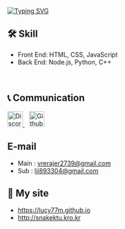 <a href="https://git.io/typing-svg"><img src="https://readme-typing-svg.demolab.com?font=Fira+Code&size=25&pause=1000&color=F7F7F7&width=435&lines=Hello+There!+%F0%9F%91%BB%F0%9F%91%BB" alt="Typing SVG" /></a>

## 🛠️ Skill
* Front End: HTML, CSS, JavaScript
* Back End: Node.js, Python, C++
<br>

## 📞 Communication

<a href="https://discord.com/users/868361472043003934" target="_blank" style="margin-right: 10px;">
  <img src="https://cdn.discordapp.com/attachments/1208011896322793494/1267711674064834580/discord.png?ex=66a9c800&is=66a87680&hm=0cd882db9cf85ea0c27fd554688fc504f764f76e838e8b2e4eee555ef5dfb8d6&" alt="Discord" width="35" height="35">
</a>
<a href="https://github.com/Lucy77m" target="_blank">
  <img src="https://cdn.discordapp.com/attachments/1208011896322793494/1267715574813818900/github.png?ex=66a9cba2&is=66a87a22&hm=89ef2c01947052ec49c529e2d1c7df5a5b7ccdb3567e27244881bd97d7551316&" alt="Github" width="35" height="35">
</a>

## E-mail

* Main : vrerajer2739@gmail.com
* Sub : lii893304@gmail.com

## 👻 My site

* https://lucy77m.github.io
* http://snakektu.kro.kr



